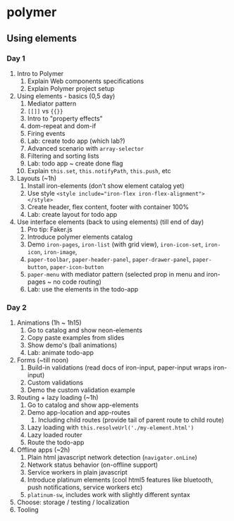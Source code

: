 # polymer

## Using elements

### Day 1

1. Intro to Polymer
    1. Explain Web components specifications
    1. Explain Polymer project setup
1. Using elements - basics (0,5 day)
    1. Mediator pattern
    1. `[[]]` vs `{{}}`
    1. Intro to "property effects"
    1. dom-repeat and dom-if
    1. Firing events
    1. Lab: create todo app (which lab?)
    1. Advanced scenario with `array-selector`
    1. Filtering and sorting lists
    1. Lab: todo app ~ create done flag
    1. Explain `this.set`, `this.notifyPath`, `this.push`, etc
1. Layouts (~1h)
    1. Install iron-elements (don't show element catalog yet)
    1. Use style `<style include="iron-flex iron-flex-alignment"></style>`
    1. Create header, flex content, footer with container 100%
    1. Lab: create layout for todo app
1. Use interface elements (back to using elements) (till end of day)
    1. Pro tip: Faker.js
    1. Introduce polymer elements catalog
    1. Demo `iron-pages`, `iron-list` (with grid view), `iron-icon-set`, `iron-icon`, `iron-image`,
    1. `paper-toolbar`, `paper-header-panel`, `paper-drawer-panel`, `paper-button`, `paper-icon-button`
    1. `paper-menu` with mediator pattern (selected prop in menu and iron-pages ~ no code routing)
    1. Lab: use the elements in the todo-app

### Day 2

1. Animations (1h ~ 1h15)
    1. Go to catalog and show neon-elements
    1. Copy paste examples from slides
    1. Show demo's (ball animations)
    1. Lab: animate todo-app
1. Forms (~till noon)
    1. Build-in validations (read docs of iron-input, paper-input wraps iron-input)
    1. Custom validations
    1. Demo the custom validation example
1. Routing + lazy loading (~1h)
    1. Go to catalog and show app-elements
    1. Demo app-location and app-routes
        1. Including child routes (provide tail of parent route to child route)
    1. Lazy loading with `this.resolveUrl('./my-element.html')`
    1. Lazy loaded router
    1. Route the todo-app
1. Offline apps (~2h)
    1. Plain html javascript network detection (`navigator.onLine`)
    1. Network status behavior (on-offline support)
    1. Service workers in plain javascript
    1. Introduce platinum elements (cool html5 features like bluetooth, push notifications, service workers etc)
    1. `platinum-sw`, includes work with slightly different syntax
1. Choose: storage / testing / localization
1. Tooling